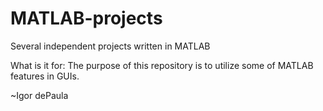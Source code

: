 MATLAB-projects
===============

Several independent projects written in MATLAB 

What is it for:
The purpose of this repository is to utilize some of MATLAB features in GUIs.



~Igor dePaula
